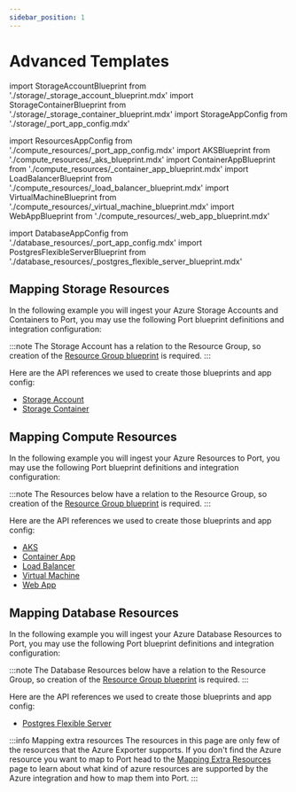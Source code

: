 ```yaml
---
sidebar_position: 1
---
```


# Advanced Templates

import StorageAccountBlueprint from './storage/\_storage_account_blueprint.mdx'
import StorageContainerBlueprint from './storage/\_storage_container_blueprint.mdx'
import StorageAppConfig from './storage/\_port_app_config.mdx'

import ResourcesAppConfig from './compute_resources/\_port_app_config.mdx'
import AKSBlueprint from './compute_resources/\_aks_blueprint.mdx'
import ContainerAppBlueprint from './compute_resources/\_container_app_blueprint.mdx'
import LoadBalancerBlueprint from './compute_resources/\_load_balancer_blueprint.mdx'
import VirtualMachineBlueprint from './compute_resources/\_virtual_machine_blueprint.mdx'
import WebAppBlueprint from './compute_resources/\_web_app_blueprint.mdx'

import DatabaseAppConfig from './database_resources/\_port_app_config.mdx'
import PostgresFlexibleServerBlueprint from './database_resources/\_postgres_flexible_server_blueprint.mdx'


## Mapping Storage Resources

In the following example you will ingest your Azure Storage Accounts and Containers to Port, you may use the following Port blueprint definitions and integration configuration:

:::note
The Storage Account has a relation to the Resource Group, so creation of the [Resource Group blueprint](#mapping-resource-groups) is required.
:::

<StorageAccountBlueprint/>

<StorageContainerBlueprint/>

<StorageAppConfig/>

Here are the API references we used to create those blueprints and app config:

- [Storage Account](https://docs.microsoft.com/en-us/rest/api/storagerp/storageaccounts/list)
- [Storage Container](https://learn.microsoft.com/en-us/rest/api/storagerp/blob-containers/list?tabs=HTTP)

## Mapping Compute Resources

In the following example you will ingest your Azure Resources to Port, you may use the following Port blueprint definitions and integration configuration:

:::note
The Resources below have a relation to the Resource Group, so creation of the [Resource Group blueprint](#mapping-resource-groups) is required.
:::

<AKSBlueprint/>

<ContainerAppBlueprint/>

<LoadBalancerBlueprint/>

<VirtualMachineBlueprint/>

<WebAppBlueprint/>

<ResourcesAppConfig/>

Here are the API references we used to create those blueprints and app config:

- [AKS](https://learn.microsoft.com/en-us/rest/api/aks/managed-clusters/list?tabs=HTTP)
- [Container App](https://learn.microsoft.com/en-us/rest/api/containerapps/stable/container-apps/list-by-subscription?tabs=HTTP)
- [Load Balancer](https://learn.microsoft.com/en-us/rest/api/load-balancer/load-balancers/list-all?tabs=HTTP)
- [Virtual Machine](https://learn.microsoft.com/en-us/rest/api/compute/virtual-machines/list-all?tabs=HTTP)
- [Web App](https://learn.microsoft.com/en-us/rest/api/appservice/web-apps/list)

## Mapping Database Resources

In the following example you will ingest your Azure Database Resources to Port, you may use the following Port blueprint definitions and integration configuration:

:::note
The Database Resources below have a relation to the Resource Group, so creation of the [Resource Group blueprint](#mapping-resource-groups) is required.
:::

<PostgresFlexibleServerBlueprint/>

<DatabaseAppConfig/>

Here are the API references we used to create those blueprints and app config:

- [Postgres Flexible Server](https://docs.microsoft.com/en-us/rest/api/azure-postgresql/flexibleservers)

:::info Mapping extra resources
The resources in this page are only few of the resources that the Azure Exporter supports.
If you don't find the Azure resource you want to map to Port head to the [Mapping Extra Resources](./mapping_extra_resources.md) page to learn about what kind of azure resources are supported by the Azure integration and how to map them into Port.
:::
